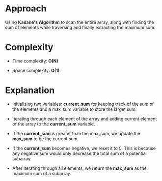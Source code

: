 # Approach
 
Using **Kadane's Algorithm** to scan the entire array, along with finding the sum of elements while traversing and finally extracting the maximum sum.

# Complexity

- Time complexity: **O(N)**

- Space complexity: **O(1)**

# Explanation

- Initializing two variables: **current_sum** for keeping track of the sum of the elements and a max_sum variable to store the larget sum.

- Iterating through each element of the array and adding current element of the array to the **current_sum** variable.

- If the **current_sum** is greater than the max_sum, we update the **max_sum** to be the current sum.

- If the **current_sum** becomes negative, we reset it to 0. This is because any negative sum would only decrease the total sum of a potential subarray.

- After iterating through all elements, we return the **max_sum** as the maximum sum of a subarray.
